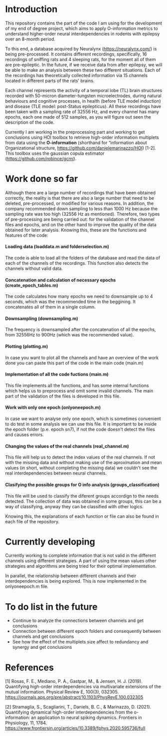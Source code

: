 # Introduction

This repository contains the part of the code I am using for the development of my end of degree project, which aims to apply O-information metrics to understand higher-order neural interdependencies in rodents with epilepsy over an 8-month period. 

To this end, a database acquired by Neuralynx (https://neuralynx.com/) is being pre-processed. It contains different recordings, specifically, 16 recordings of sniffing rats and 4 sleeping rats, for the moment all of them are pre-epileptic. In the future, if we receive data from after epilepsy, we will be able to make an analysis between these two different situations. Each of the recordings has theoretically collected information via 15 channels located in different parts of the rats' brains.

Each channel represents the activity of a temporal lobe (TL) brain structures recorded with 50-micron diameter-tungsten microelectrodes, during natural behaviours and cognitive processes, in health (before TLE model induction) and disease (TLE model: post-Status epilepticus). All these recordings have been taken with a sampling rate of 32556 Hz, and every channel has many epochs, each one made of 512 samples, as you will figure out seen the description of the code. 

Currently I am working in the preprocessing part and working to get conclusions using HOI toolbox to retrieve high-order information multiplets from data using the **O-information** (shorthand for “information about Organizational structure, https://github.com/danielemarinazzo/HOI) [1-2]. This toolbox uses the gaussian copula estimator (https://github.com/robince/gcmi).

# Work done so far

Although there are a large number of recordings that have been obtained correctly, the reality is that there are also a large number that need to be deleted, pre-processed, or modified for various reasons. In addition, the company recommended down sampling to less than 1000 Hz because the sampling rate was too high (32556 Hz as mentioned). Therefore, two types of pre-processing are being carried out: for the validation of the channel files and epochs, and on the other hand to improve the quality of the data obtained for later analysis. Knowing this, these are the functions and features of the code:

#### Loading data (loaddata.m and folderselection.m)
The code is able to load all the folders of the database and read the data of each of the channels of the recordings. This function also detects the channels without valid data. 

#### Concatenation and calculation of necessary epochs (create_epoch_tables.m)
The code calculates how many epochs we need to downsample up to 4 seconds, which was the recommended time in the beggining. It concatenates all of them in a single column. 

#### Downsampling (downsampling.m)
The frequency is downsampled after the concatenation of all the epochs, from 32556Hz to 900Hz (which was the recommended value). 

#### Plotting (plotting.m)
In case you want to plot all the channels and have an overview of the work done you can paste this part of the code in the main code (main.m)

#### Implementation of all the code fuctions (main.m)
This file implements all the functions, and has some internal functions which helps us to preprocess and omit some invalid channels. The main part of the validation of the files is developed in this file.

#### Work with only one epoch (onlyoneepoch.m)
In case we want to analyse only one epoch,  which is sometimes convenient to do test in some analysis we can use this file. It is important to be inside the epoch folder (p.e. epoch sn7), if not the code doesn't detect the files and causes errors. 

#### Changing the values of the real channels (real_channel.m)
This file will help us to detect the index values of the real channels. If not with the missing data and without making use of the aproximation and mean values (in short, without completing the missing data) we couldn't see the real interdependencies between neural channels.

#### Clasifying the possible groups for O info analysis (groups_classification)
This file will be used to classify the diferent groups accordign to the needs detected. The collection of data was obtained in some groups, this can be a way of classifying, anyway they can be classified with other logics.

Knowing this, the explanations of each function or file can also be found in each file of the repository.

# Currently developing

Currently working to complete information that is not valid in the different channels using different strategies. A part of using the mean values other strategies and algorithms are being tried for their optimal implementation.


In parallel, the relationship between different channels and their interdependencies is being explored. This is now implemented in the onlyoneepoch.m file.

# To do list in the future

- Continue to analyze the connections between channels and get conclusions
- Connection between different epoch folders and consequently between channels and get conclusions
- See how the effect of the multiplets size affect to redundancy and synergy and get conclusions

# References 

[1]  Rosas, F. E., Mediano, P. A., Gastpar, M., & Jensen, H. J. (2019). Quantifying high-order interdependencies via multivariate extensions of the mutual information. Physical Review E, 100(3), 032305. https://journals.aps.org/pre/abstract/10.1103/PhysRevE.100.032305

[2]  Stramaglia, S., Scagliarini, T., Daniels, B. C., & Marinazzo, D. (2021). Quantifying dynamical high-order interdependencies from the o-information: an application to neural spiking dynamics. Frontiers in Physiology, 11, 1784. https://www.frontiersin.org/articles/10.3389/fphys.2020.595736/full
